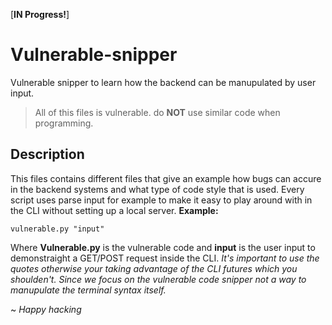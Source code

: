 [**IN Progress!**]

# Vulnerable-snipper
Vulnerable snipper to learn how the backend can be manupulated by user input.
> All of this files is vulnerable. do **NOT** use similar code when programming.

## Description
This files contains different files that give an example how bugs can accure in the backend systems and what type of code style that is used.
Every script uses parse input for example to make it easy to play around with in the CLI without setting up a local server.
**Example:**
```
vulnerable.py "input"
```
Where **Vulnerable.py** is the vulnerable code and **input** is the user input to demonstraight a GET/POST request inside the CLI.
*It's important to use the quotes otherwise your taking advantage of the CLI futures which you shoulden't. Since we focus on the vulnerable code snipper not a way to *manupulate* the terminal syntax itself.*

~ *Happy hacking*


